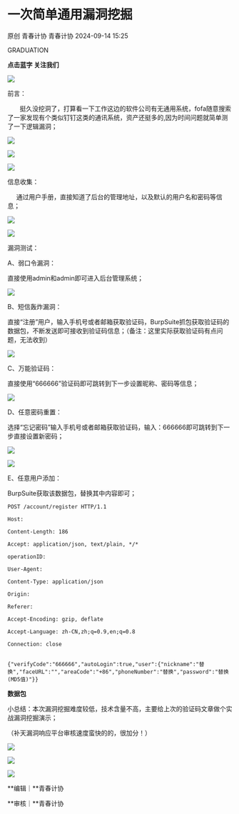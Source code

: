 #  一次简单通用漏洞挖掘   
原创 青春计协  青春计协   2024-09-14 15:25  
  
GRADUATION  
  
**点击蓝字 关注我们**  
  
![](https://mmbiz.qpic.cn/sz_mmbiz_png/MVPvEL7Qg0Gz8nMFbAuAFty9awwJb4ibP3ahLT1ATibpeOyECdaOzIxibbgojtibTE6vAlEwYAW6Ajp3OdicibMRjgJg/640?wx_fmt=png "")  
  
  
前言：  
  
  
  
       挺久没挖洞了，打算看一下工作这边的软件公司有无通用系统，fofa随意搜索了一家发现有个类似钉钉这类的通讯系统，资产还挺多的,因为时间问题就简单测了一下逻辑漏洞；  
  
![](https://mmbiz.qpic.cn/sz_mmbiz_png/P0DiaOtaPBdpnHR9ZIY0UVG81b6hbHCaajndaFnGqnwUBtpkI6ZtLAgEYeKW1enZdC2pOFb1T7bsmjE6w0J1zRA/640?wx_fmt=png "")  
  
![](https://mmbiz.qpic.cn/sz_mmbiz_png/P0DiaOtaPBdpnHR9ZIY0UVG81b6hbHCaajYmvqtkwWv93uyCFg3niaaNPdSsUFNvCMoq9BlOBC9prTAMW3XqagAA/640?wx_fmt=png "")  
  
  
![](https://mmbiz.qpic.cn/sz_mmbiz_png/MVPvEL7Qg0Gz8nMFbAuAFty9awwJb4ibPymfIIicqLzaXCXYhK09YeMpNvH7wibp8Arm8L9obiaVbwCDO7Xs3zHVPw/640?wx_fmt=png "")  
  
  
信息收集：  
  
  
  
     通过用户手册，直接知道了后台的管理地址，以及默认的用户名和密码等信息；  
  
![](https://mmbiz.qpic.cn/sz_mmbiz_png/P0DiaOtaPBdpnHR9ZIY0UVG81b6hbHCaa2txQw1icD3FkIanrZibthODgsujW1hNG0vE5dfDib9gX0Um0g72JibKuRw/640?wx_fmt=png "")  
  
  
![](https://mmbiz.qpic.cn/sz_mmbiz_png/MVPvEL7Qg0Gz8nMFbAuAFty9awwJb4ibPymfIIicqLzaXCXYhK09YeMpNvH7wibp8Arm8L9obiaVbwCDO7Xs3zHVPw/640?wx_fmt=png "")  
  
  
漏洞测试：  
  
  
  
A、弱口令漏洞：  
  
直接使用admin和admin即可进入后台管理系统；  
  
![](https://mmbiz.qpic.cn/sz_mmbiz_png/P0DiaOtaPBdpnHR9ZIY0UVG81b6hbHCaagaSWoHZQojNfev91HibZ4SoDJU2wXDSCEFbVcGwhISQW5aJ3bPJNMibA/640?wx_fmt=png "")  
  
B、短信轰炸漏洞：  
  
直接“注册”用户，输入手机号或者邮箱获取验证码，BurpSuite抓包获取验证码的数据包，不断发送即可接收到验证码信息；（备注：这里实际获取验证码有点问题，无法收到）  
  
![](https://mmbiz.qpic.cn/sz_mmbiz_png/P0DiaOtaPBdpnHR9ZIY0UVG81b6hbHCaaEtquWN6pjFjTWWGyQZcZDYg2HtpX5yaXnmHDcasARvuIMZu6geArgg/640?wx_fmt=png "")  
  
  
C、万能验证码：  
  
直接使用“666666”验证码即可跳转到下一步设置昵称、密码等信息；  
  
![](https://mmbiz.qpic.cn/sz_mmbiz_png/P0DiaOtaPBdpnHR9ZIY0UVG81b6hbHCaaObg56fQ5rfsNHtQ4mTo2gKjWgckcfyqq8rePNpciayjGKcnicxzP2JTw/640?wx_fmt=png "")  
  
D、任意密码重置：  
  
选择“忘记密码”输入手机号或者邮箱获取验证码，输入：666666即可跳转到下一步直接设置新密码；  
  
![](https://mmbiz.qpic.cn/sz_mmbiz_png/P0DiaOtaPBdpnHR9ZIY0UVG81b6hbHCaajmIxHAcbsTRMibDOBJ5zlDROhK7x9hMBJs9j26YI2OSfYfhgGRxq1sQ/640?wx_fmt=png "")  
  
![](https://mmbiz.qpic.cn/sz_mmbiz_png/P0DiaOtaPBdpnHR9ZIY0UVG81b6hbHCaa2DvdKYbfaWuIPXiaOpFeHVibu6MZyFhvKPfBh9STKHCgqQIF8hVa6MEA/640?wx_fmt=png "")  
  
E、任意用户添加：  
  
BurpSuite获取该数据包，替换其中内容即可；  
  
```
POST /account/register HTTP/1.1

Host: 

Content-Length: 186

Accept: application/json, text/plain, */*

operationID: 

User-Agent: 

Content-Type: application/json

Origin: 

Referer: 

Accept-Encoding: gzip, deflate

Accept-Language: zh-CN,zh;q=0.9,en;q=0.8

Connection: close


{"verifyCode":"666666","autoLogin":true,"user":{"nickname":"替换","faceURL":"","areaCode":"+86","phoneNumber":"替换","password":"替换(MD5值)"}}
```  
  
**数据包**  
  
  
  
  
  
  
小总结：本次漏洞挖掘难度较低，技术含量不高，主要给上次的验证码文章做个实战漏洞挖掘演示；  
  
（补天漏洞响应平台审核速度蛮快的的，很加分！）  
  
![](https://mmbiz.qpic.cn/sz_mmbiz_png/P0DiaOtaPBdpnHR9ZIY0UVG81b6hbHCaap31RKNTiad5CiajSyPzFjKBLF6meULEMs2SGVyqDIWNSRbERTh2HRaHg/640?wx_fmt=png "")  
  
![](https://mmbiz.qpic.cn/sz_mmbiz_jpg/P0DiaOtaPBdpnHR9ZIY0UVG81b6hbHCaajxVRr4qjFUjB0JRquxCUQzUabNJPIiaicJHnn79QgF7ianhlJ94743nnA/640?wx_fmt=jpeg "")  
  
![](https://mmbiz.qpic.cn/sz_mmbiz_jpg/P0DiaOtaPBdpnHR9ZIY0UVG81b6hbHCaaJuibiaiakiaNNV3VWH5IZxdx4XMIPkLr7AYzDEtz4nTtmRQU13KGaS1hfQ/640?wx_fmt=jpeg "")  
  
**编辑｜**青春计协  
  
**审核｜**青春计协  
  
